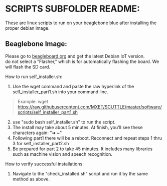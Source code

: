 # SCRIPTS SUBFOLDER README:

These are linux scripts to run on your beaglebone blue after installing the proper debian image.

## Beaglebone Image:
Please go to [beagleboard.org](beagleboard.org/latest-images) and get the latest Debian IoT version.
<br> do not select a "Flasher," which is for automatically flashing the board.  We will flash the SD card.

How to run self_installer.sh:
1) Use the wget command and paste the raw hyperlink of the self_installer_part1.sh into your command line.
> Example: 
> wget https://raw.githubusercontent.com/MXET/SCUTTLE/master/software/scripts/self_installer_part1.sh
2) use "sudo bash self_installer.sh" to run the script.
3) The install may take about 5 minutes. At finish, you'll see these characters again: "➜  ~"
4) Following part1 there will be a reboot.  Reconnect and repeat steps 1 thru 3 for self_installer_part2.sh
5) Be prepared for part 2 to take 45 minutes.  It includes many libraries such as machine vision and speech recognition.

How to verify successful installations:
1) Navigate to the "check_installed.sh" script and run it by the same method as above.
